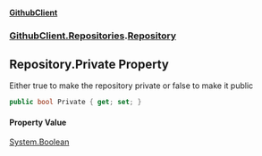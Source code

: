 #### [GithubClient](index 'index')
### [GithubClient.Repositories](GithubClient.Repositories 'GithubClient.Repositories').[Repository](GithubClient.Repositories.Repository 'GithubClient.Repositories.Repository')

## Repository.Private Property

Either true to make the repository private or false to make it public

```csharp
public bool Private { get; set; }
```

#### Property Value
[System.Boolean](https://docs.microsoft.com/en-us/dotnet/api/System.Boolean 'System.Boolean')